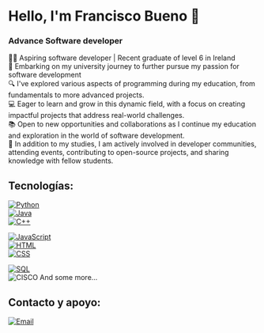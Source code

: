 # Hello, I'm Francisco Bueno 👋
### Advance Software developer

👨‍🎓 Aspiring software developer | Recent graduate of level 6 in Ireland<br>
🌟 Embarking on my university journey to further pursue my passion for software development<br>
🔍 I've explored various aspects of programming during my education, from fundamentals to more advanced projects.<br>
💻 Eager to learn and grow in this dynamic field, with a focus on creating impactful projects that address real-world challenges.<br>
📚 Open to new opportunities and collaborations as I continue my education and exploration in the world of software development.<br>
🌱 In addition to my studies, I am actively involved in developer communities, attending events, contributing to open-source projects, and sharing knowledge with fellow students.<br>

## Tecnologías:<br>

[![Python](https://img.shields.io/badge/Python-yellow?style=for-the-badge&logo=python&logoColor=white&labelColor=101010)]()<br>
[![Java](https://img.shields.io/badge/Java-ED8B00?style=for-the-badge&logo=openjdk&logoColor=white)]()<br>
[![C++](https://img.shields.io/badge/C%2B%2B-00599C?style=for-the-badge&logo=c%2B%2B&logoColor=white)]()<br>

[![JavaScript](https://img.shields.io/badge/JavaScript-F7DF1E?style=for-the-badge&logo=javascript&logoColor=white&labelColor=101010)]()<br>
[![HTML](https://img.shields.io/badge/HTML-239120?style=for-the-badge&logo=html5&logoColor=white)]()<br>
[![CSS](https://img.shields.io/badge/CSS-239120?&style=for-the-badge&logo=css3&logoColor=white)]()<br>

[![SQL](https://img.shields.io/badge/Microsoft%20SQL%20Server-CC2927?logo=microsoftsqlserver&logoColor=fff&style=for-the-badge)]()<br>
![CISCO](https://img.shields.io/badge/CISCO-black)
And some more...


## Contacto y apoyo:
[![Email](https://img.shields.io/badge/Gmail-D14836?style=for-the-badge&logo=gmail&logoColor=white)](mailto:fbuenoleon@gmail.com)
</br>

